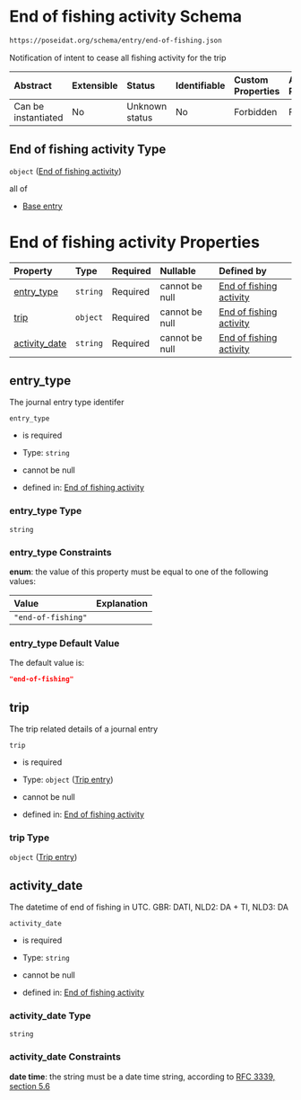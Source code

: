 # End of fishing activity Schema

```txt
https://poseidat.org/schema/entry/end-of-fishing.json
```

Notification of intent to cease all fishing activity for the trip

| Abstract            | Extensible | Status         | Identifiable | Custom Properties | Additional Properties | Access Restrictions | Defined In                                                                      |
| :------------------ | :--------- | :------------- | :----------- | :---------------- | :-------------------- | :------------------ | :------------------------------------------------------------------------------ |
| Can be instantiated | No         | Unknown status | No           | Forbidden         | Forbidden             | none                | [end-of-fishing.json](schemas/entry/end-of-fishing.json "open original schema") |

## End of fishing activity Type

`object` ([End of fishing activity](end-of-fishing.md))

all of

*   [Base entry](arrival-allof-base-entry.md "check type definition")

# End of fishing activity Properties

| Property                        | Type     | Required | Nullable       | Defined by                                                                                                                                              |
| :------------------------------ | :------- | :------- | :------------- | :------------------------------------------------------------------------------------------------------------------------------------------------------ |
| [entry_type](#entry_type)       | `string` | Required | cannot be null | [End of fishing activity](end-of-fishing-properties-entry_type.md "https://poseidat.org/schema/entry/end-of-fishing.json#/properties/entry_type")       |
| [trip](#trip)                   | `object` | Required | cannot be null | [End of fishing activity](arrival-properties-trip-entry.md "https://poseidat.org/schema/core/trip-entry.json#/properties/trip")                         |
| [activity_date](#activity_date) | `string` | Required | cannot be null | [End of fishing activity](end-of-fishing-properties-activity_date.md "https://poseidat.org/schema/entry/end-of-fishing.json#/properties/activity_date") |

## entry_type

The journal entry type identifer

`entry_type`

*   is required

*   Type: `string`

*   cannot be null

*   defined in: [End of fishing activity](end-of-fishing-properties-entry_type.md "https://poseidat.org/schema/entry/end-of-fishing.json#/properties/entry_type")

### entry_type Type

`string`

### entry_type Constraints

**enum**: the value of this property must be equal to one of the following values:

| Value              | Explanation |
| :----------------- | :---------- |
| `"end-of-fishing"` |             |

### entry_type Default Value

The default value is:

```json
"end-of-fishing"
```

## trip

The trip related details of a journal entry

`trip`

*   is required

*   Type: `object` ([Trip entry](arrival-properties-trip-entry.md))

*   cannot be null

*   defined in: [End of fishing activity](arrival-properties-trip-entry.md "https://poseidat.org/schema/core/trip-entry.json#/properties/trip")

### trip Type

`object` ([Trip entry](arrival-properties-trip-entry.md))

## activity_date

The datetime of end of fishing in UTC. GBR: DATI, NLD2: DA + TI, NLD3: DA

`activity_date`

*   is required

*   Type: `string`

*   cannot be null

*   defined in: [End of fishing activity](end-of-fishing-properties-activity_date.md "https://poseidat.org/schema/entry/end-of-fishing.json#/properties/activity_date")

### activity_date Type

`string`

### activity_date Constraints

**date time**: the string must be a date time string, according to [RFC 3339, section 5.6](https://tools.ietf.org/html/rfc3339 "check the specification")
